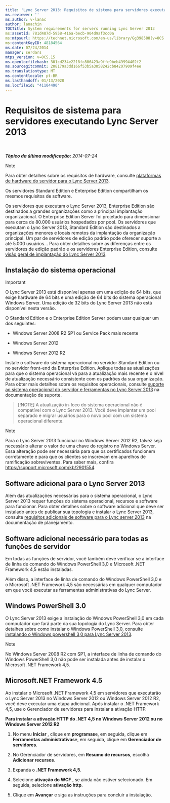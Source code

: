 ```yaml
---
title: 'Lync Server 2013: Requisitos de sistema para servidores executando Lync Server 2013'
ms.reviewer: ''
ms.author: v-lanac
author: lanachin
TOCTitle: System requirements for servers running Lync Server 2013
ms:assetid: 781d487d-5958-416a-becb-904d9af3cc0a
ms:mtpsurl: https://technet.microsoft.com/en-us/library/Gg398588(v=OCS.15)
ms:contentKeyID: 48184564
ms.date: 07/24/2014
manager: serdars
mtps_version: v=OCS.15
ms.openlocfilehash: 301cd234e2218fc806423a9ffe9beb49994402f2
ms.sourcegitcommit: 208179a3dd166f53b5a3058242cb84207909f4ee
ms.translationtype: MT
ms.contentlocale: pt-BR
ms.lasthandoff: 01/13/2020
ms.locfileid: "41104490"
---
```

# <a name="system-requirements-for-servers-running-lync-server-2013"></a>Requisitos de sistema para servidores executando Lync Server 2013

<div data-xmlns="http://www.w3.org/1999/xhtml">

<div class="topic" data-xmlns="http://www.w3.org/1999/xhtml" data-msxsl="urn:schemas-microsoft-com:xslt" data-cs="https://msdn.microsoft.com/">

<div data-asp="https://msdn2.microsoft.com/asp">



</div>

<div id="mainSection">

<div id="mainBody">

<span> </span>

_**Tópico da última modificação:** 2014-07-24_

<div>


> [!NOTE]  
> Para obter detalhes sobre os requisitos de hardware, consulte <A href="lync-server-2013-server-hardware-platforms.md">plataformas de hardware do servidor para o Lync Server 2013</A>.



</div>

Os servidores Standard Edition e Enterprise Edition compartilham os mesmos requisitos de software.

Os servidores que executam o Lync Server 2013, Enterprise Edition são destinados a grandes organizações como a principal implantação organizacional. O Enterprise Edition Server foi projetado para dimensionar para cerca de 80.000 usuários hospedados por pool. Os servidores que executam o Lync Server 2013, Standard Edition são destinados a organizações menores e locais remotos da implantação da organização principal. Um par de servidores de edição padrão pode oferecer suporte a até 5.000 usuários... Para obter detalhes sobre as diferenças entre os servidores de edição padrão e os servidores Enterprise Edition, consulte [visão geral de implantação do Lync Server 2013](lync-server-2013-deployment-overview.md).

<div>

## <a name="operating-system-installation"></a>Instalação do sistema operacional

<div>


> [!IMPORTANT]  
> O Lync Server 2013 está disponível apenas em uma edição de 64 bits, que exige hardware de 64 bits e uma edição de 64 bits do sistema operacional Windows Server. Uma edição de 32 bits do Lync Server 2013 não está disponível nesta versão.



</div>

O Standard Edition e o Enterprise Edition Server podem usar qualquer um dos seguintes:

  - Windows Server 2008 R2 SP1 ou Service Pack mais recente

  - Windows Server 2012

  - Windows Server 2012 R2

Instale o software do sistema operacional no servidor Standard Edition ou no servidor front-end da Enterprise Edition. Aplique todas as atualizações para que o sistema operacional vá para a atualização mais recente e o nível de atualização necessário consistente com os padrões da sua organização. Para obter mais detalhes sobre os requisitos operacionais, consulte [suporte ao sistema operacional do servidor e ferramentas no Lync Server 2013](lync-server-2013-server-and-tools-operating-system-support.md) na documentação de suporte.

> [!NOTE] A atualização in-loco do sistema operacional não é compatível com o Lync Server 2013.  Você deve implantar um pool separado e migrar usuários para o novo pool com um sistema operacional diferente.

<div>


> [!NOTE]  
> Para o Lync Server 2013 funcionar no Windows Server 2012 R2, talvez seja necessário alterar o valor de uma chave do registro no Windows Server. Essa alteração pode ser necessária para que os certificados funcionem corretamente e para que os clientes se inscrevam em aparelhos de ramificação sobreviventes. Para saber mais, confira <A class=uri href="https://support.microsoft.com/kb/2901554">https://support.microsoft.com/kb/2901554</A>.



</div>

<div>

## <a name="additional-software-for-lync-server-2013"></a>Software adicional para o Lync Server 2013

Além das atualizações necessárias para o sistema operacional, o Lync Server 2013 requer funções do sistema operacional, recursos e software para funcionar. Para obter detalhes sobre o software adicional que deve ser instalado antes de publicar sua topologia e instalar o Lync Server 2013, consulte [requisitos adicionais de software para o Lync server 2013](lync-server-2013-additional-software-requirements.md) na documentação de planejamento.

</div>

</div>

<div>

## <a name="additional-software-necessary-for-all-server-roles"></a>Software adicional necessário para todas as funções de servidor

Em todas as funções de servidor, você também deve verificar se a interface de linha de comando do Windows PowerShell 3,0 e Microsoft .NET Framework 4,5 estão instaladas.

Além disso, a interface de linha de comando do Windows PowerShell 3,0 e o Microsoft .NET Framework 4,5 são necessárias em qualquer computador em que você executar as ferramentas administrativas do Lync Server.

<div>

## <a name="windows-powershell-30"></a>Windows PowerShell 3.0

O Lync Server 2013 exige a instalação do Windows PowerShell 3,0 em cada computador que fará parte da sua topologia do Lync Server. Para obter detalhes sobre como instalar o Windows PowerShell 3,0, consulte [instalando o Windows powershell 3,0 para Lync Server 2013](lync-server-2013-installing-windows-powershell-3-0.md).

<div>


> [!NOTE]  
> No Windows Server&nbsp;2008&nbsp;R2 com SP1, a interface de linha de comando do Windows PowerShell 3,0 não pode ser instalada antes de instalar o Microsoft .NET Framework 4,5.



</div>

</div>

<div>

## <a name="microsoft-net-framework-45"></a>Microsoft.NET Framework 4.5

Ao instalar o Microsoft .NET Framework 4,5 em servidores que executarão o Lync Server 2013 no Windows Server 2012 ou Windows Server 2012 R2, você deve executar uma etapa adicional. Após instalar o .NET Framework 4,5, use o Gerenciador de servidores para instalar a ativação HTTP.

**Para instalar a ativação HTTP do .NET 4,5 no Windows Server 2012 ou no Windows Server 2012 R2**

1.  No menu **Iniciar** , clique em **programas**e, em seguida, clique em **Ferramentas administrativas**e, em seguida, clique em **Gerenciador de servidores**.

2.  No Gerenciador de servidores, em **Resumo de recursos**, escolha **Adicionar recursos**.

3.  Expanda o **.NET Framework 4,5**.

4.  Selecione **ativação do WCF** , se ainda não estiver selecionado. Em seguida, selecione **ativação http**.

5.  Clique em **Avançar** e siga as instruções para concluir a instalação.

</div>

</div>

</div>

<span> </span>

</div>

</div>

</div>

